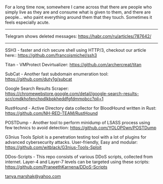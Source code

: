 For a long time now, somewhere I came across that there are people who simply live as they are and consume what is given to them, and there are people... who paint everything around them that they touch. Sometimes it feels especially acute.

----

Telegram shows deleted messages: https://habr.com/ru/articles/787642/

----

SSH3 - faster and rich secure shell using HTTP/3, checkout our article here:: https://github.com/francoismichel/ssh3

Titan - VMProtect Devirtualizer: https://github.com/archercreat/titan

SubCat - Another fast subdomain enumeration tool: https://github.com/duty1g/subcat

Google Search Results Scraper: https://chromewebstore.google.com/detail/google-search-results-scr/cmdkhofenchpdlkbpkheddfgfdmmobcc?pli=1

RustHound - Active Directory data collector for BloodHound written in Rust: https://github.com/NH-RED-TEAM/RustHound

POSTDump - Another tool to perform minidump of LSASS process using few technics to avoid detection: https://github.com/YOLOP0wn/POSTDump

G3nius Tools Sploit is a penetration testing tool with a lot of plugins for advanced cybersecurity attacks. User-friendly, Easy and modular: https://github.com/witblack/G3nius-Tools-Sploit

DDos-Scripts - This repo consists of various DDoS scripts, collected from internet. Layer-4 and Layer-7 levels can be targeted using these scripts: https://github.com/PraneethKarnena/DDoS-Scripts

tanya.marshak@yahoo.com

